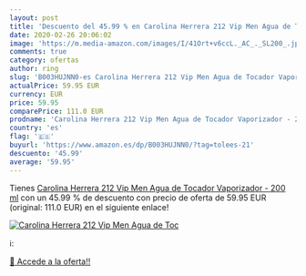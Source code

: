 ```yaml
---
layout: post
title: 'Descuento del 45.99 % en Carolina Herrera 212 Vip Men Agua de Toc'
date: 2020-02-26 20:06:02
image: 'https://m.media-amazon.com/images/I/41Ort+v6ccL._AC_._SL200_.jpg'
comments: true
category: ofertas
author: ring
slug: 'B003HUJNN0-es Carolina Herrera 212 Vip Men Agua de Tocador Vaporizador - 200 ml'
actualPrice: 59.95 EUR
currency: EUR
price: 59.95
comparePrice: 111.0 EUR
prodname: 'Carolina Herrera 212 Vip Men Agua de Tocador Vaporizador - 200 ml'
country: 'es'
flag: '🇪🇸'
buyurl: 'https://www.amazon.es/dp/B003HUJNN0/?tag=tolees-21'
descuento: '45.99'
average: '59.95'
---
```


Tienes [Carolina Herrera 212 Vip Men Agua de Tocador Vaporizador - 200 ml](https://www.amazon.es/dp/B003HUJNN0/?tag=tolees-21) con un 45.99 % de descuento con precio de oferta de 59.95 EUR (original: 111.0 EUR) en el siguiente enlace!

[![Carolina Herrera 212 Vip Men Agua de Toc](https://m.media-amazon.com/images/I/41Ort+v6ccL._AC_._SL200_.jpg)](https://www.amazon.es/dp/B003HUJNN0/?tag=tolees-21)

ℹ️:


[🛒 Accede a la oferta!!](https://www.amazon.es/dp/B003HUJNN0/?tag=tolees-21)
